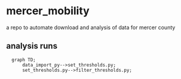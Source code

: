 # mercer_mobility

a repo to automate download and analysis of data for mercer county

## analysis runs

```mermaid
  graph TD;
      data_import_py-->set_thresholds.py;
      set_thresholds.py-->filter_thresholds.py;
```
